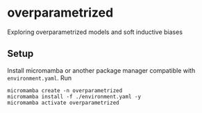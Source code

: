 # overparametrized
Exploring overparametrized models and soft inductive biases


## Setup

Install micromamba or another package manager compatible with `environment.yaml`. Run

```
micromamba create -n overparametrized
micromamba install -f ./environment.yaml -y
micromamba activate overparametrized
```
